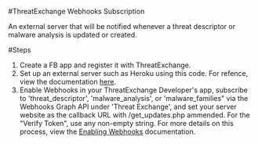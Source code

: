 #ThreatExchange Webhooks Subscription

An external server that will be notified whenever a threat descriptor or malware analysis is updated or created.

#Steps
1. Create a FB app and register it with ThreatExchange.
2. Set up an external server such as Heroku using this code. For refence, view the documentation [here](https://developers.facebook.com/docs/threat-exchange/webhooks#callback).
3. Enable Webhooks in your ThreatExchange Developer's app, subscribe to 'threat_descriptor', 'malware_analysis', or 'malware_families"  via the Webhooks Graph API under 'Threat Exchange', and set your server website as the callback URL with /get_updates.php ammended. For the "Verify Token", use any non-empty string. For more details on this process, view the [Enabling Webhooks](https://developers.facebook.com/docs/threat-exchange/webhooks#enable) documentation. 
